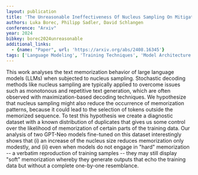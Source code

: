 ```yaml
---
layout: publication
title: 'The Unreasonable Ineffectiveness Of Nucleus Sampling On Mitigating Text Memorization'
authors: Luka Borec, Philipp Sadler, David Schlangen
conference: "Arxiv"
year: 2024
bibkey: borec2024unreasonable
additional_links:
  - {name: "Paper", url: 'https://arxiv.org/abs/2408.16345'}
tags: ['Language Modeling', 'Training Techniques', 'Model Architecture', 'Applications', 'GPT']
---
```

This work analyses the text memorization behavior of large language models
(LLMs) when subjected to nucleus sampling. Stochastic decoding methods like
nucleus sampling are typically applied to overcome issues such as monotonous
and repetitive text generation, which are often observed with
maximization-based decoding techniques. We hypothesize that nucleus sampling
might also reduce the occurrence of memorization patterns, because it could
lead to the selection of tokens outside the memorized sequence. To test this
hypothesis we create a diagnostic dataset with a known distribution of
duplicates that gives us some control over the likelihood of memorization of
certain parts of the training data. Our analysis of two GPT-Neo models
fine-tuned on this dataset interestingly shows that (i) an increase of the
nucleus size reduces memorization only modestly, and (ii) even when models do
not engage in "hard" memorization -- a verbatim reproduction of training
samples -- they may still display "soft" memorization whereby they generate
outputs that echo the training data but without a complete one-by-one
resemblance.
